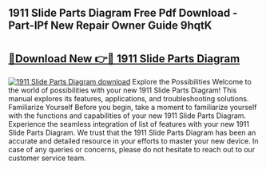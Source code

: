 ## 1911 Slide Parts Diagram Free Pdf Download - Part-IPf New Repair Owner Guide 9hqtK

# <h2><a href="http://dfpwuks.blite.top/?on=1911+Slide+Parts+Diagram">🔗Download New 👉🔴 1911 Slide Parts Diagram</a></h2>

[![1911 Slide Parts Diagram download](https://i.imgur.com/lujVjoI.png)](http://dfpwuks.blite.top/?on=1911+Slide+Parts+Diagram)
Explore the Possibilities Welcome to the world of possibilities with your new 1911 Slide Parts Diagram! This manual explores its features, applications, and troubleshooting solutions. Familiarize Yourself Before you begin, take a moment to familiarize yourself with the functions and capabilities of your new 1911 Slide Parts Diagram. Experience the seamless integration of list of features with your new 1911 Slide Parts Diagram. We trust that the 1911 Slide Parts Diagram has been an accurate and detailed resource in your efforts to master your new device. In case of any queries or concerns, please do not hesitate to reach out to our customer service team.
